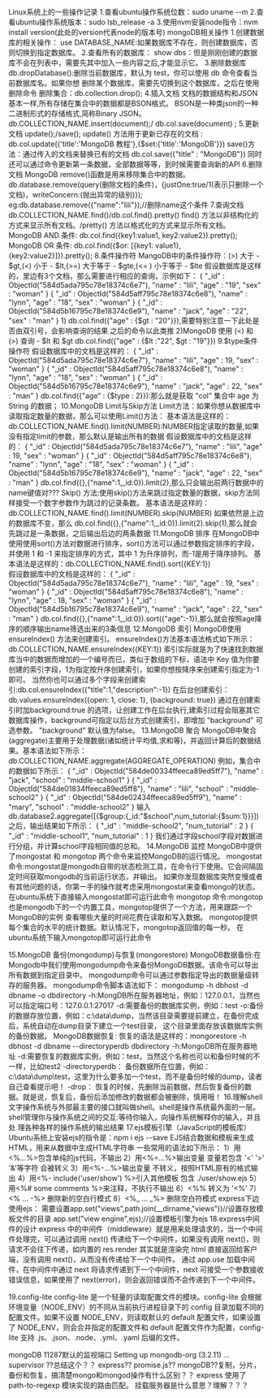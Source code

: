 Linux系统上的一些操作记录
1.查看ubuntu操作系统位数：sudo uname --m
2.查看ubuntu操作系统版本：sudo lsb_release -a
3.使用nvm安装node指令：nvm install version(此处的version代表node的版本号)
mongoDB相关操作
1.创建数据库的相关操作：
    use DATABASE_NAME:如果数据库不存在，则创建数据库，否则切换到指定数据库。
2.查看所有的数据库：
    show dbs：但是刚刚创建的数据库不会在列表中，需要先其中加入一些内容之后,才能显示它。
3.删除数据库
    db.dropDatabase():删除当前数据库，默认为 test，你可以使用 db 命令查看当前数据库名。如果你想
删除某个数据库，需要先切换到这个数据库，之后在使用删除命令
    删除集合：db.collection.drop();
4.插入文档
    文档的数据结构和JSON基本一样,所有存储在集合中的数据都是BSON格式。
    BSON是一种类json的一种二进制形式的存储格式,简称Binary JSON。
    db.COLLECTION_NAME.insert(document);/ db.col.save(document) ;
5.更新文档
    update();/save();
    update() 方法用于更新已存在的文档 : db.col.update({'title':'MongoDB 教程'},{$set:{'title':'MongoDB'}})
    save()方法：通过传入的文档来替换已有的文档 db.col.save({"title" : "MongoDB"})
    同时还可以通过命令更新第一条数据，全部数据等等，到时候需要查询新的API
6.删除文档
    MongoDB remove()函数是用来移除集合中的数据。
    db.database.remove(query(删除文档的条件)，{justOne:true/1(表示只删除一个文档)，writeConcern:(抛出异常的级别)});
    eg:db.database.remove({"name":"lili"});//删除name这个条件
7.查询文档
    db.COLLECTION_NAME.find()/db.col.find().pretty()
    find() 方法以非结构化的方式来显示所有文档。/pretty() 方法以格式化的方式来显示所有文档。
    MongoDB AND 条件:
        db.col.find({key1:value1, key2:value2}).pretty();
    MongoDB OR 条件:
        db.col.find({$or: [{key1: value1}, {key2:value2}]}).pretty();
8.条件操作符
    MangoDB中的条件操作符：(>) 大于 - $gt,(<) 小于 - $lt,(>=) 大于等于 - $gte,(<= ) 小于等于 - $lte
    假设数据库是这样的，里边有3个文档，那么需要进行相应的查询，示例如下：
	{ "_id" : ObjectId("584d5ada795c78e18374c6e7"), "name" : "lili", "age" : "19", "sex" : "woman" }
	{ "_id" : ObjectId("584d5aff795c78e18374c6e8"), "name" : "lynn", "age" : "18", "sex" : "woman" }
	{ "_id" : ObjectId("584d5b16795c78e18374c6e9"), "name" : "jack", "age" : "22", "sex" : "man" }
	1) db.col.find({"age" : {$gt : "20"}}),需要特别注意一下此处是否由双引号，会影响查询的结果
之后的命令以此类推
	2)MongoDB 使用 (<) 和 (>) 查询 - $lt 和 $gt
	db.col.find({"age" : {$lt :"22", $gt : "19"}})
9.$type条件操作符
     假设数据库中的文档是这样的：
     { "_id" : ObjectId("584d5ada795c78e18374c6e7"), "name" : "lili", "age" : 19, "sex" : "woman" }
     { "_id" : ObjectId("584d5aff795c78e18374c6e8"), "name" : "lynn", "age" : "18", "sex" : "woman" }
     { "_id" : ObjectId("584d5b16795c78e18374c6e9"), "name" : "jack", "age" : 22, "sex" : "man" }
     db.col.find({"age" : {$type : 2}}):那么就是获取 "col" 集合中 age 为 String 的数据；
10.MongoDB Limit与Skip方法
     Limit方法：如果你想从数据库中读取指定数量的数据，那么可以使用Limit()方法：
	基本语法是这样的：db.COLLECTION_NAME.find().limit(NUMBER):NUMBER指定读取的数量,如果没有指定limit的参数，那么默认是输出所有的数据
     假设数据库中的文档是这样的：
     { "_id" : ObjectId("584d5ada795c78e18374c6e7"), "name" : "lili", "age" : 19, "sex" : "woman" }
     { "_id" : ObjectId("584d5aff795c78e18374c6e8"), "name" : "lynn", "age" : "18", "sex" : "woman" }
     { "_id" : ObjectId("584d5b16795c78e18374c6e9"), "name" : "jack", "age" : 22, "sex" : "man" }
     db.col.find({},{"name":1,_id:0}).limit(2),那么只会输出前两行数据中的name键值对???
     Skip() 方法:使用skip()方法来跳过指定数量的数据，skip方法同样接受一个数字参数作为跳过的记录条数。
	基本语法是这样的：db.COLLECTION_NAME.find().limit(NUMBER).skip(NUMBER)
        如果依然是上边的数据库不变，那么 db.col.find({},{"name":1,_id:0}).limit(2).skip(1),那么就会先跳过是一条数据，之后输出后边的两条数据
11.MongoDB 排序
    在MongoDB中使用使用sort()方法对数据进行排序，sort()方法可以通过参数指定排序的字段，
    并使用 1 和 -1 来指定排序的方式，其中 1 为升序排列，而-1是用于降序排列。
    基本语法是这样的：db.COLLECTION_NAME.find().sort({KEY:1})	
    假设数据库中的文档是这样的：
     { "_id" : ObjectId("584d5ada795c78e18374c6e7"), "name" : "lili", "age" : 19, "sex" : "woman" }
     { "_id" : ObjectId("584d5aff795c78e18374c6e8"), "name" : "lynn", "age" : 18, "sex" : "woman" }
     { "_id" : ObjectId("584d5b16795c78e18374c6e9"), "name" : "jack", "age" : 22, "sex" : "man" }
    db.col.find({},{"name":1,_id:0}).sort({"age":-1}),那么就会按照age降序的顺序输出name筛选出来的3条信息
12.MongoDB 索引
    MongoDB使用 ensureIndex() 方法来创建索引。
	ensureIndex()方法基本语法格式如下所示：db.COLLECTION_NAME.ensureIndex({KEY:1})
	索引实际就是为了快速找到数据库当中的数据而增加的一个编号而已，类似于数组的下标，语法中 
	Key 值为你要创建的索引字段，1为指定按升序创建索引，如果你想按降序来创建索引指定为-1即可。
	当然你也可以通过多个字段来创建索引:db.col.ensureIndex({"title":1,"description":-1})
    在后台创建索引：
        db.values.ensureIndex({open: 1, close: 1}, {background: true})
    通过在创建索引时加background:true 的选项，让创建工作在后台执行,建索引过程会阻塞其它数据库操作，background可指定以后台方式创建索引，即增加      	"background" 可选参数。 "background" 默认值为false。
13.MongoDB 聚合
    MongoDB中聚合(aggregate)主要用于处理数据(诸如统计平均值,求和等)，并返回计算后的数据结果。基本语法如下所示：
    db.COLLECTION_NAME.aggregate(AGGREGATE_OPERATION)
    例如，集合中的数据如下所示：
    {
	"_id" : ObjectId("584de00334ffeeca89ed5ff7"),
	"name" : "jack",
	"school" : "middle-school1"
    }
    {
	"_id" : ObjectId("584de01834ffeeca89ed5ff8"),
	"name" : "lili",
	"school" : "middle-school2"
    }
    {
	"_id" : ObjectId("584de02434ffeeca89ed5ff9"),
	"name" : "mary",
	"school" : "middle-school2"
    }
    输入db.database2.aggregate([{$group:{_id:"$school",num_tutorial:{$sum:1}}}])之后，输出结果如下所示：
    { "_id" : "middle-school2", "num_tutorial" : 2 }
    { "_id" : "middle-school1", "num_tutorial" : 1 }
    我们通过字段school字段对数据进行分组，并计算school字段相同值的总和。
14.MongoDB 监控
    MongoDB中提供了mongostat 和 mongotop 两个命令来监控MongoDB的运行情况。
    mongostat 命令:mongostat是mongodb自带的状态检测工具，在命令行下使用。它会间隔固定时间获取mongodb的当前运行状态，并输出。
    如果你发现数据库突然变慢或者有其他问题的话，你第一手的操作就考虑采用mongostat来查看mongo的状态。 
    在ubuntu系统下直接输入mongostat即可运行此命令
    mongotop 命令:mongotop也是mongodb下的一个内置工具，mongotop提供了一个方法，用来跟踪一个MongoDB的实例
    查看哪些大量的时间花费在读取和写入数据。 mongotop提供每个集合的水平的统计数据。默认情况下，mongotop返回值的每一秒。 
    在ubuntu系统下输入mongotop即可运行此命令

15.MongoDB 备份(mongodump)与恢复(mongorestore)
    MongoDB数据备份:在Mongodb中我们使用mongodump命令来备份MongoDB数据。该命令可以导出所有数据到指定目录中。
    mongodump命令可以通过参数指定导出的数据量级转存的服务器。
    mongodump命令脚本语法如下： mongodump -h dbhost -d dbname -o dbdirectory
    -h:MongDB所在服务器地址，例如：127.0.0.1，当然也可以指定端口号：127.0.0.1:27017 
    -d:需要备份的数据库实例，例如：test 
    -o:备份的数据存放位置，例如：c:\data\dump，当然该目录需要提前建立，在备份完成后，系统自动在dump目录下建立一个test目录，
    这个目录里面存放该数据库实例的备份数据。 
    MongoDB数据恢复:
    恢复的语法是这样的：mongorestore -h dbhost -d dbname --directoryperdb dbdirectory
    -h:MongoDB所在服务器地址 
    -d:需要恢复的数据库实例，例如：test，当然这个名称也可以和备份时候的不一样，比如test2 
    -directoryperdb：
    备份数据所在位置，例如：c:\data\dump\test，这里为什么要多加一个test，而不是备份时候的dump，读者自己查看提示吧！ 
     -drop：
    恢复的时候，先删除当前数据，然后恢复备份的数据。就是说，恢复后，备份后添加修改的数据都会被删除，慎用哦！
16.理解shell
    文字操作系统与外部最主要的接口就叫做shell。shell是操作系统最外面的一层。shell管理你与操作系统之间的交互:等待你输入，向操作系统解释你的输入，并且处  理各种各样的操作系统的输出结果
17.ejs模板引擎（JavaScript的模板库）
    Ubuntu系统上安装ejs的指令是：npm i ejs --save
    EJS结合数据和模板来生成HTML，用来从数据中生成HTML字符串
    一些常用的语法如下所示：
     1）用<%...%>包含单纯的js代码，不输出
     2）用<%=...%>输出变量 变量若包含 '<' '>' '&'等字符 会被转义
     3）用<%-...%>输出变量 不转义，按照HTML原有的格式输出
     4）用<%- include('user/show') %>引入其他模板 包含 ./user/show.ejs
     5）用<%# some comments %>来注释，不执行不输出
     6）<%% 转义为 '<%'
     7）<% ... -%> 删除新的空白行模式
     8）<%_ ... _%> 删除空白符模式
express下边使用ejs：
     需要设置app.set("views",path.join(__dirname,"views"))//设置存放模板文件的目录
     app.set("view engine",ejs);//设置模板引擎为ejs
18.express中间件的设计
    express 中的中间件（middleware）就是用来处理请求的，当一个中间件处理完，可以通过调用 next() 传递给下一个中间件，如果没有调用 next()，则请求不会往下传递，如内置的 res.render 其实就是渲染完 html 直接返回给客户端，没有调用 next()，从而没有传递给下一个中间件。
    通过 app.use 加载中间件，在中间件中通过 next 将请求传递到下一个中间件，next 可接受一个参数接收错误信息，如果使用了 next(error)，则会返回错误而不会传递到下一个中间件。

19.config-lite
    config-lite 是一个轻量的读取配置文件的模块。config-lite 会根据环境变量（NODE_ENV）的不同从当前执行进程目录下的 config 目录加载不同的配置文件。如果不设置 NODE_ENV，则读取默认的 default 配置文件，如果设置了 NODE_ENV，则会合并指定的配置文件和 default 配置文件作为配置，config-lite 支持 .js、.json、.node、.yml、.yaml 后缀的文件。

    
mongoDB  11287默认的监视端口
Setting up mongodb-org (3.2.11) ...
supervisor ??总结这个？？
express??
promise.js??
mongoDB??复制，分片，备份和恢复，搞清楚mongo和mongod操作有什么区别？？
express 使用了 path-to-regexp 模块实现的路由匹配。
挂载服务器是什么意思？理解？？？
